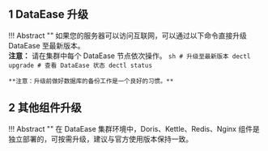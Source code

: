 ## 1 DataEase 升级

!!! Abstract ""
	如果您的服务器可以访问互联网，可以通过以下命令直接升级 DataEase 至最新版本。  
	**注意：** 请在集群中每个 DataEase 节点依次操作。
	```sh
	# 升级至最新版本
	dectl upgrade
	# 查看 DataEase 状态
	dectl status
	```

	**注意：升级前做好数据库的备份工作是一个良好的习惯。**

## 2 其他组件升级

!!! Abstract ""
	在 DataEase 集群环境中，Doris、Kettle、Redis、Nginx 组件是独立部署的，可按需升级，建议与官方使用版本保持一致。